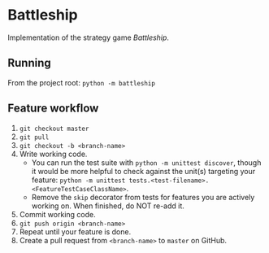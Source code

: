 # Battleship
Implementation of the strategy game *Battleship*.

## Running
From the project root: ``python -m battleship``

## Feature workflow
1. ``git checkout master``
2. ``git pull``
3. ``git checkout -b <branch-name>``
4. Write working code.
   - You can run the test suite with ``python -m unittest discover``, though it would be more helpful to check against the unit(s) targeting your feature: ``python -m unittest tests.<test-filename>.<FeatureTestCaseClassName>``.
   - Remove the ``skip`` decorator from tests for features you are actively working on. When finished, do NOT re-add it.
5. Commit working code.
6. ``git push origin <branch-name>``
7. Repeat until your feature is done.
8. Create a pull request from ``<branch-name>`` to ``master`` on GitHub.